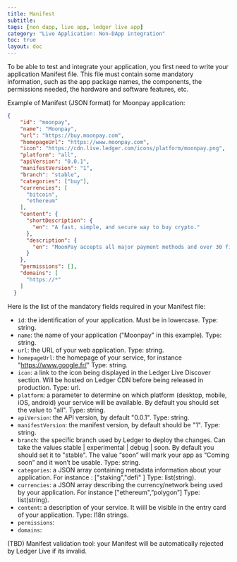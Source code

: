 ```yaml
---
title: Manifest
subtitle:
tags: [non dapp, live app, ledger live app]
category: "Live Application: Non-DApp integration"
toc: true
layout: doc
---
```




To be able to test and integrate your application, you first need to write your application Manifest file.
This file must contain some mandatory information, such as the app package names, the components, the permissions needed, the hardware and software features, etc.

Example of Manifest (JSON format) for Moonpay application:

```json
{
    "id": "moonpay",
    "name": "Moonpay",
    "url": "https://buy.moonpay.com",
    "homepageUrl": "https://www.moonpay.com",
    "icon": "https://cdn.live.ledger.com/icons/platform/moonpay.png",
    "platform": "all",
    "apiVersion": "0.0.1",
    "manifestVersion": "1",
    "branch": "stable",
    "categories": ["buy"],
    "currencies": [
      "bitcoin",
      "ethereum"
    ],
    "content": {
      "shortDescription": {
        "en": "A fast, simple, and secure way to buy crypto."
      },
      "description": {
        "en": "MoonPay accepts all major payment methods and over 30 fiat currencies, enabling people from all over the world to buy crypto."
      }
    },
    "permissions": [],
    "domains": [
      "https://*"
    ]
  }
```

Here is the list of the mandatory fields required in your Manifest file:

- `id`: the identification of your application. Must be in lowercase.
Type: string.
- `name`: the name of your application ("Moonpay" in this example).
Type: string.
- `url`: the URL of your web application.
Type: string.
- `homepageUrl`: the homepage of your service, for instance "https://www.google.fr/"
Type: string.
- `icon`: a link to the icon being displayed in the Ledger Live Discover section. Will be hosted on Ledger CDN before being released in production.
Type: url.
- `platform`: a parameter to determine on which platform (desktop, mobile, iOS, android) your service will be available. By default you should set the value to "all".
Type: string.
- `apiVersion`: the API version, by default "0.0.1".
Type: string.
- `manifestVersion`: the manifest version, by default should be "1".
Type: string.
- `branch`: the specific branch used by Ledger to deploy the changes. Can take the values stable | experimental | debug | soon. By default you should set it to  "stable". The value “soon” will mark your app as “Coming soon” and it won’t be usable.
Type: string.
- `categories`: a JSON array containing metadata information about your application. For instance : ["staking","defi" ]
Type: list(string).
- `currencies`: a JSON array describing the currency/network being used by your application. For instance ["ethereum",”polygon”]
Type: list(string).
- `content`: a description of your service. It wiill be visible in the entry card of your application.
Type: l18n strings.
- `permissions`:
- `domains`:

(TBD) Manifest validation tool: your Manifest will be automatically rejected by Ledger Live if its invalid.
